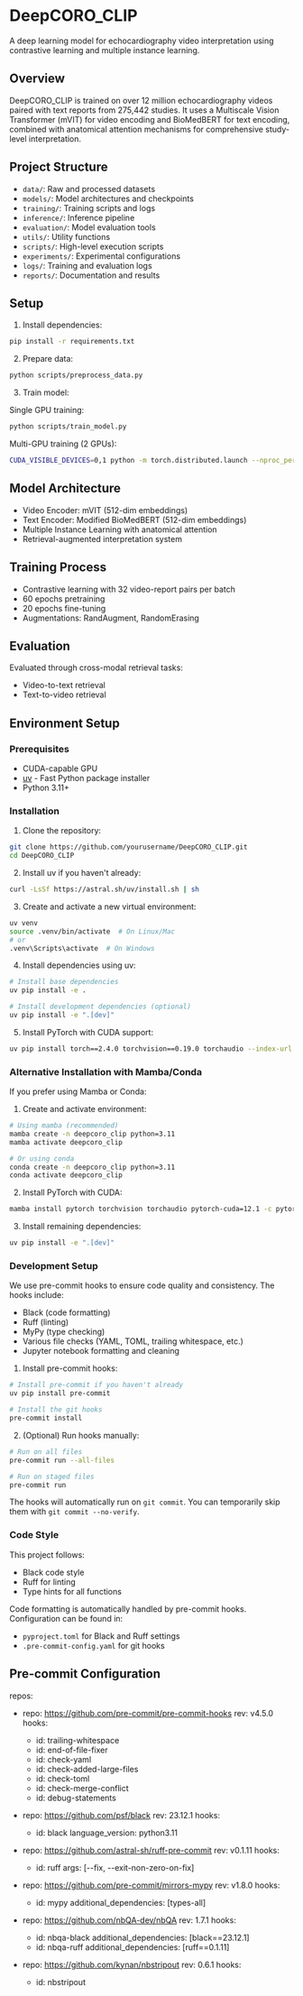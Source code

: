 # DeepCORO_CLIP

A deep learning model for echocardiography video interpretation using contrastive learning and multiple instance learning.

## Overview

DeepCORO_CLIP is trained on over 12 million echocardiography videos paired with text reports from 275,442 studies. It uses a Multiscale Vision Transformer (mVIT) for video encoding and BioMedBERT for text encoding, combined with anatomical attention mechanisms for comprehensive study-level interpretation.

## Project Structure

- `data/`: Raw and processed datasets
- `models/`: Model architectures and checkpoints
- `training/`: Training scripts and logs
- `inference/`: Inference pipeline
- `evaluation/`: Model evaluation tools
- `utils/`: Utility functions
- `scripts/`: High-level execution scripts
- `experiments/`: Experimental configurations
- `logs/`: Training and evaluation logs
- `reports/`: Documentation and results

## Setup

1. Install dependencies:

```bash
pip install -r requirements.txt
```

2. Prepare data:

```bash
python scripts/preprocess_data.py
```

3. Train model:

Single GPU training:

```bash
python scripts/train_model.py
```

Multi-GPU training (2 GPUs):

```bash
CUDA_VISIBLE_DEVICES=0,1 python -m torch.distributed.launch --nproc_per_node=2 scripts/train_model.py
```

## Model Architecture

- Video Encoder: mVIT (512-dim embeddings)
- Text Encoder: Modified BioMedBERT (512-dim embeddings)
- Multiple Instance Learning with anatomical attention
- Retrieval-augmented interpretation system

## Training Process

- Contrastive learning with 32 video-report pairs per batch
- 60 epochs pretraining
- 20 epochs fine-tuning
- Augmentations: RandAugment, RandomErasing

## Evaluation

Evaluated through cross-modal retrieval tasks:

- Video-to-text retrieval
- Text-to-video retrieval

## Environment Setup

### Prerequisites

- CUDA-capable GPU
- [uv](https://github.com/astral-sh/uv) - Fast Python package installer
- Python 3.11+

### Installation

1. Clone the repository:

```bash
git clone https://github.com/yourusername/DeepCORO_CLIP.git
cd DeepCORO_CLIP
```

2. Install uv if you haven't already:

```bash
curl -LsSf https://astral.sh/uv/install.sh | sh
```

3. Create and activate a new virtual environment:

```bash
uv venv
source .venv/bin/activate  # On Linux/Mac
# or
.venv\Scripts\activate  # On Windows
```

4. Install dependencies using uv:

```bash
# Install base dependencies
uv pip install -e .

# Install development dependencies (optional)
uv pip install -e ".[dev]"
```

5. Install PyTorch with CUDA support:

```bash
uv pip install torch==2.4.0 torchvision==0.19.0 torchaudio --index-url https://download.pytorch.org/whl/cu121
```

### Alternative Installation with Mamba/Conda

If you prefer using Mamba or Conda:

1. Create and activate environment:

```bash
# Using mamba (recommended)
mamba create -n deepcoro_clip python=3.11
mamba activate deepcoro_clip

# Or using conda
conda create -n deepcoro_clip python=3.11
conda activate deepcoro_clip
```

2. Install PyTorch with CUDA:

```bash
mamba install pytorch torchvision torchaudio pytorch-cuda=12.1 -c pytorch -c nvidia
```

3. Install remaining dependencies:

```bash
uv pip install -e ".[dev]"
```

### Development Setup

We use pre-commit hooks to ensure code quality and consistency. The hooks include:

- Black (code formatting)
- Ruff (linting)
- MyPy (type checking)
- Various file checks (YAML, TOML, trailing whitespace, etc.)
- Jupyter notebook formatting and cleaning

1. Install pre-commit hooks:

```bash
# Install pre-commit if you haven't already
uv pip install pre-commit

# Install the git hooks
pre-commit install
```

2. (Optional) Run hooks manually:

```bash
# Run on all files
pre-commit run --all-files

# Run on staged files
pre-commit run
```

The hooks will automatically run on `git commit`. You can temporarily skip them with `git commit --no-verify`.

### Code Style

This project follows:

- Black code style
- Ruff for linting
- Type hints for all functions

Code formatting is automatically handled by pre-commit hooks. Configuration can be found in:

- `pyproject.toml` for Black and Ruff settings
- `.pre-commit-config.yaml` for git hooks

## Pre-commit Configuration

repos:

- repo: https://github.com/pre-commit/pre-commit-hooks
  rev: v4.5.0
  hooks:

  - id: trailing-whitespace
  - id: end-of-file-fixer
  - id: check-yaml
  - id: check-added-large-files
  - id: check-toml
  - id: check-merge-conflict
  - id: debug-statements

- repo: https://github.com/psf/black
  rev: 23.12.1
  hooks:

  - id: black
    language_version: python3.11

- repo: https://github.com/astral-sh/ruff-pre-commit
  rev: v0.1.11
  hooks:

  - id: ruff
    args: [--fix, --exit-non-zero-on-fix]

- repo: https://github.com/pre-commit/mirrors-mypy
  rev: v1.8.0
  hooks:

  - id: mypy
    additional_dependencies: [types-all]

- repo: https://github.com/nbQA-dev/nbQA
  rev: 1.7.1
  hooks:

  - id: nbqa-black
    additional_dependencies: [black==23.12.1]
  - id: nbqa-ruff
    additional_dependencies: [ruff==0.1.11]

- repo: https://github.com/kynan/nbstripout
  rev: 0.6.1
  hooks:

  - id: nbstripout
